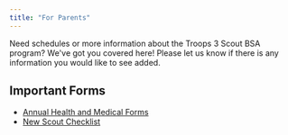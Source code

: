 ```yaml
---
title: "For Parents"
---
```


Need schedules or more information about the Troops 3 Scout BSA program? We've got you covered here! Please let us know if there is any information you would like to see added.

## Important Forms

* [Annual Health and Medical Forms](http://bsa-troop3.org/uploads/3/3/7/8/3378909/680-001_abc_doctor.pdf)
* [New Scout Checklist](https://bsa-troop3.org/wp-content/uploads/2020/12/Troop-3-New-Scout-Checklist_November-2020.pdf)